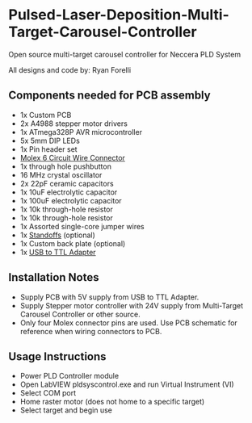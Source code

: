 # Pulsed-Laser-Deposition-Multi-Target-Carousel-Controller

Open source multi-target carousel controller for Neccera PLD System

All designs and code by: Ryan Forelli


## Components needed for PCB assembly
-   1x Custom PCB
-   2x A4988 stepper motor drivers
-   1x ATmega328P AVR microcontroller
-   5x 5mm DIP LEDs
-   1x Pin header set
-   [Molex 6 Circuit Wire Connector][1]
-   1x through hole pushbutton
-   16 MHz crystal oscillator
-   2x 22pF ceramic capacitors
-   1x 10uF electrolytic capacitor
-   1x 100uF electrolytic capacitor
-   1x 10k through-hole resistor
-   1x 10k through-hole resistor
-   1x Assorted single-core jumper wires
-   1x [Standoffs][0] (optional)
-   1x Custom back plate (optional)
-   1x [USB to TTL Adapter][2]

## Installation Notes
-   Supply PCB with 5V supply from USB to TTL Adapter.
-   Supply Stepper motor controller with 24V supply from Multi-Target Carousel Controller or other source.
-   Only four Molex connector pins are used. Use PCB schematic for reference when wiring connectors to PCB.

## Usage Instructions
-   Power PLD Controller module
-   Open LabVIEW pldsyscontrol.exe and run Virtual Instrument (VI)
-   Select COM port
-   Home raster motor (does not home to a specific target)
-   Select target and begin use

[0]: https://www.amazon.com/Csdtylh-Male-Female-Standoff-Stainless-Assortment/dp/B06Y5TJXY1/ref=sr_1_3?dchild=1&keywords=standoff&qid=1620104015&sr=8-3
[1]: https://www.amazon.com/gp/product/B074M15FS1/ref=ppx_yo_dt_b_asin_title_o02_s00?ie=UTF8&psc=1
[2]: https://www.amazon.com/DSD-TECH-SH-U09C2-Debugging-Programming/dp/B07TXVRQ7V/ref=sr_1_8?dchild=1&keywords=FT232RL+USB+to+Serial&qid=1616559163&s=electronics&sr=1-8#customerReviews